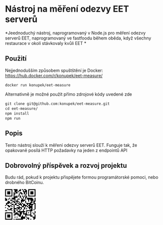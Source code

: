 # Nástroj na měření odezvy EET serverů
*Jeednoduchý nástroj, naprogramovaný v Node.js pro měření odezvy serverů EET, naprogramovaný ve fastfoodu během oběda, když všechny restaurace v okolí stávkovaly kvůli EET *

## Použití ##

Nejjednodušším způsobem spuštštění je Docker:
https://hub.docker.com/r/konupek/eet-measure/

    docker run konupek/eet-measure

Alternativně je možné použít přímo zdrojové kódy uvedené zde

    git clone git@github.com:konupek/eet-measure.git
    cd eet-measure/
    npm install
    npm run

## Popis ##
Tento nástroj slouží k měření odezvy serverů EET. Funguje tak, že opakovaně posílá HTTP požadavky na jeden z endpointů API

## Dobrovolný příspěvek a rozvoj projektu ##
Budu rád, pokud k projektu přispějete formou programátorské pomoci, nebo drobného BitCoinu.

![alt text](https://github.com/konupek/eet-measure/raw/master/qr.png "QR")
